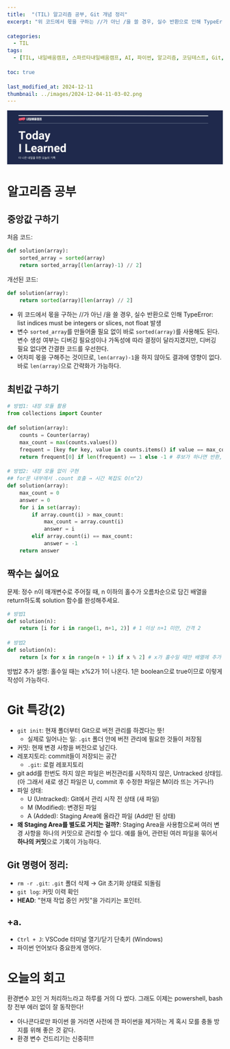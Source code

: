 ```yaml
---
title:  "(TIL) 알고리즘 공부, Git 개념 정리"
excerpt: "위 코드에서 몫을 구하는 //가 아닌 /을 쓸 경우, 실수 반환으로 인해 TypeError: list indices must be integers or slices, not float 발생"

categories:
  - TIL
tags:
  - [TIL, 내일배움캠프, 스파르타내일배움캠프, AI, 파이썬, 알고리즘, 코딩테스트, Git, 분산버전관리]

toc: true

last_modified_at: 2024-12-11
thumbnail: ../images/2024-12-04-11-03-02.png
---
```

![](/images/../images/2024-12-04-11-03-02.png)

# 알고리즘 공부
## 중앙값 구하기
처음 코드:
```py
def solution(array):
    sorted_array = sorted(array)
    return sorted_array[(len(array)-1) // 2] 
```

개선된 코드:
```py
def solution(array):
    return sorted(array)[len(array) // 2] 
```
- 위 코드에서 몫을 구하는 //가 아닌 /을 쓸 경우, 실수 반환으로 인해 TypeError: list indices must be integers or slices, not float 발생
- 변수 `sorted_array`를 만들어줄 필요 없이 바로 `sorted(array)`를 사용해도 된다. 변수 생성 여부는 디버깅 필요성이나 가독성에 따라 결정이 달라지겠지만, 디버깅 필요 없다면 간결한 코드를 우선한다.
- 어차피 몫을 구해주는 것이므로, `len(array)-1`을 하지 않아도 결과에 영향이 없다. 바로 `len(array)`으로 간략화가 가능하다.

## 최빈값 구하기
```py
# 방법1: 내장 모듈 활용
from collections import Counter

def solution(array):
    counts = Counter(array)
    max_count = max(counts.values())
    frequent = [key for key, value in counts.items() if value == max_count]
    return frequent[0] if len(frequent) == 1 else -1 # 후보가 하나면 반환, 여러 개면 -1

# 방법2: 내장 모듈 없이 구현
## for문 내부에서 .count 호출 → 시간 복잡도 O(n^2)
def solution(array):
    max_count = 0
    answer = 0
    for i in set(array):
        if array.count(i) > max_count:
            max_count = array.count(i)
            answer = i
        elif array.count(i) == max_count:
            answer = -1
    return answer
```

## 짝수는 싫어요
문제: 정수 n이 매개변수로 주어질 때, n 이하의 홀수가 오름차순으로 담긴 배열을 return하도록 solution 함수를 완성해주세요.

```py
# 방법1
def solution(n):
    return [i for i in range(1, n+1, 2)] # 1 이상 n+1 미만, 간격 2

# 방법2
def solution(n):
    return [x for x in range(n + 1) if x % 2] # x가 홀수일 때만 배열에 추가  
```
방법2 추가 설명: 홀수일 때는 x%2가 1이 나온다. 1은 boolean으로 true이므로 이렇게 작성이 가능하다.

# Git 특강(2)
- `git init`: 현재 폴더부터 Git으로 버전 관리를 하겠다는 뜻!
  - 실제로 일어나는 일: `.git` 폴더 안에 버전 관리에 필요한 것들이 저장됨
- 커밋: 현재 변경 사항을 버전으로 남긴다.
- 레포지토리: commit들이 저장되는 공간
  - `.git`: 로컬 레포지토리
- git add를 한번도 하지 않은 파일은 버전관리를 시작하지 않은, Untracked 상태임. (아 그래서 새로 생긴 파일은 U, commit 후 수정한 파일은 M이라 뜨는 거구나!) 
- 파일 상태:
  - U (Untracked): Git에서 관리 시작 전 상태 (새 파일)
  - M (Modified): 변경된 파일
  - A (Added): Staging Area에 올라간 파일 (Add만 된 상태)
- **왜 Staging Area를 별도로 거치는 걸까?**:
  Staging Area을 사용함으로써 여러 변경 사항을 하나의 커밋으로 관리할 수 있다. 예를 들어, 관련된 여러 파일을 묶어서 **하나의 커밋**으로 기록이 가능하다.

## Git 명령어 정리:
- `rm -r .git`: `.git` 폴더 삭제 → Git 초기화 상태로 되돌림
- `git log`: 커밋 이력 확인
- **HEAD**: "현재 작업 중인 커밋"을 가리키는 포인터.

## +a. 
- `Ctrl + J`: VSCode 터미널 열기/닫기 단축키 (Windows)
- 파이썬 언어보다 중요한게 영어다.

# 오늘의 회고
환경변수 꼬인 거 처리하느라고 하루를 거의 다 썼다. 그래도 이제는 powershell, bash 창 전부 에러 없이 잘 동작한다!

- 아나콘다로만 파이썬 쓸 거라면 사전에 깐 파이썬을 제거하는 게 혹시 모를 충돌 방지를 위해 좋은 것 같다.
- 환경 변수 건드리기는 신중히!!!